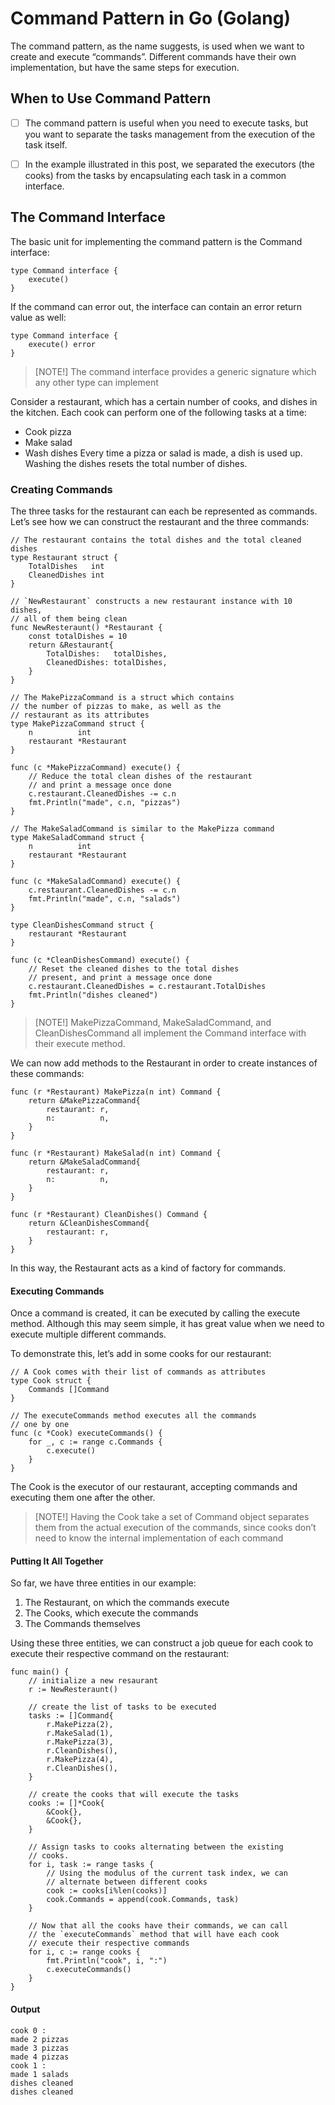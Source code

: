 # Command Pattern in Go (Golang)

The command pattern, as the name suggests, is used when we want to create and execute “commands”. Different commands have their own implementation, but have the same steps for execution.

## When to Use Command Pattern

- [ ] The command pattern is useful when you need to execute tasks, but you want to separate the tasks management from the execution of the task itself.

- [ ] In the example illustrated in this post, we separated the executors (the cooks) from the tasks by encapsulating each task in a common interface.

## The Command Interface

The basic unit for implementing the command pattern is the Command interface:

```
type Command interface {
	execute()
}
```

If the command can error out, the interface can contain an error return value as well:

```
type Command interface {
	execute() error
}
```

> [NOTE!]
> The command interface provides a generic signature which any other type can implement

Consider a restaurant, which has a certain number of cooks, and dishes in the kitchen. Each cook can perform one of the following tasks at a time:

* Cook pizza
* Make salad
* Wash dishes Every time a pizza or salad is made, a dish is used up. Washing the dishes resets the total number of dishes.

### Creating Commands
The three tasks for the restaurant can each be represented as commands. Let’s see how we can construct the restaurant and the three commands:
```
// The restaurant contains the total dishes and the total cleaned dishes
type Restaurant struct {
	TotalDishes   int
	CleanedDishes int
}

// `NewRestaurant` constructs a new restaurant instance with 10 dishes,
// all of them being clean
func NewResteraunt() *Restaurant {
	const totalDishes = 10
	return &Restaurant{
		TotalDishes:   totalDishes,
		CleanedDishes: totalDishes,
	}
}

// The MakePizzaCommand is a struct which contains
// the number of pizzas to make, as well as the
// restaurant as its attributes
type MakePizzaCommand struct {
	n          int
	restaurant *Restaurant
}

func (c *MakePizzaCommand) execute() {
	// Reduce the total clean dishes of the restaurant
	// and print a message once done
	c.restaurant.CleanedDishes -= c.n
	fmt.Println("made", c.n, "pizzas")
}

// The MakeSaladCommand is similar to the MakePizza command
type MakeSaladCommand struct {
	n          int
	restaurant *Restaurant
}

func (c *MakeSaladCommand) execute() {
	c.restaurant.CleanedDishes -= c.n
	fmt.Println("made", c.n, "salads")
}

type CleanDishesCommand struct {
	restaurant *Restaurant
}

func (c *CleanDishesCommand) execute() {
	// Reset the cleaned dishes to the total dishes
	// present, and print a message once done
	c.restaurant.CleanedDishes = c.restaurant.TotalDishes
	fmt.Println("dishes cleaned")
}
```

> [NOTE!]
> MakePizzaCommand, MakeSaladCommand, and CleanDishesCommand all implement the Command interface with their execute method.

We can now add methods to the Restaurant in order to create instances of these commands:
```
func (r *Restaurant) MakePizza(n int) Command {
	return &MakePizzaCommand{
		restaurant: r,
		n:          n,
	}
}

func (r *Restaurant) MakeSalad(n int) Command {
	return &MakeSaladCommand{
		restaurant: r,
		n:          n,
	}
}

func (r *Restaurant) CleanDishes() Command {
	return &CleanDishesCommand{
		restaurant: r,
	}
}
```
In this way, the Restaurant acts as a kind of factory for commands.

#### Executing Commands

Once a command is created, it can be executed by calling the execute method. Although this may seem simple, it has great value when we need to execute multiple different commands.

To demonstrate this, let’s add in some cooks for our restaurant:

```
// A Cook comes with their list of commands as attributes
type Cook struct {
	Commands []Command
}

// The executeCommands method executes all the commands
// one by one
func (c *Cook) executeCommands() {
	for _, c := range c.Commands {
		c.execute()
	}
}
```

The Cook is the executor of our restaurant, accepting commands and executing them one after the other.

> [NOTE!]
> Having the Cook take a set of Command object separates them from the actual execution of the commands, since cooks don’t need to know the internal implementation of each command

#### Putting It All Together

So far, we have three entities in our example:

1. The Restaurant, on which the commands execute
2. The Cooks, which execute the commands
3. The Commands themselves

Using these three entities, we can construct a job queue for each cook to execute their respective command on the restaurant:


```
func main() {
	// initialize a new resaurant
	r := NewResteraunt()

	// create the list of tasks to be executed
	tasks := []Command{
		r.MakePizza(2),
		r.MakeSalad(1),
		r.MakePizza(3),
		r.CleanDishes(),
		r.MakePizza(4),
		r.CleanDishes(),
	}

	// create the cooks that will execute the tasks
	cooks := []*Cook{
		&Cook{},
		&Cook{},
	}

	// Assign tasks to cooks alternating between the existing
	// cooks.
	for i, task := range tasks {
		// Using the modulus of the current task index, we can
		// alternate between different cooks
		cook := cooks[i%len(cooks)]
		cook.Commands = append(cook.Commands, task)
	}

	// Now that all the cooks have their commands, we can call
	// the `executeCommands` method that will have each cook
	// execute their respective commands
	for i, c := range cooks {
		fmt.Println("cook", i, ":")
		c.executeCommands()
	}
}
```

#### Output 
```
cook 0 :
made 2 pizzas
made 3 pizzas
made 4 pizzas
cook 1 :
made 1 salads
dishes cleaned
dishes cleaned
```

